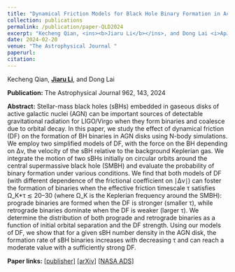 ```yaml
---
title: "Dynamical Friction Models for Black Hole Binary Formation in Active Galactic Nucleus Disks"
collection: publications
permalink: /publication/paper-QLD2024
excerpt: "Kecheng Qian, <ins><b>Jiaru Li</b></ins>, and Dong Lai <i>ApJ</i> 962, 143, 2024"
date: 2024-02-20
venue: "The Astrophysical Journal "
paperurl: 
citation:
---
```


Kecheng Qian, <ins><b>Jiaru Li</b></ins>, and Dong Lai

<b>Publication:</b>  The Astrophysical Journal  962, 143, 2024

<b>Abstract:</b> Stellar-mass black holes (sBHs) embedded in gaseous disks of active galactic nuclei (AGN) can be important sources of detectable gravitational radiation for LIGO/Virgo when they form binaries and coalesce due to orbital decay. In this paper, we study the effect of dynamical friction (DF) on the formation of BH binaries in AGN disks using N-body simulations. We employ two simplified models of DF, with the force on the BH depending on Δv, the velocity of the sBH relative to the background Keplerian gas. We integrate the motion of two sBHs initially on circular orbits around the central supermassive black hole (SMBH) and evaluate the probability of binary formation under various conditions. We find that both models of DF (with different dependence of the frictional coefficient on ∣Δv∣) can foster the formation of binaries when the effective friction timescale τ satisfies Ω_K*τ ≲ 20–30 (where Ω_K is the Keplerian frequency around the SMBH): prograde binaries are formed when the DF is stronger (smaller τ), while retrograde binaries dominate when the DF is weaker (larger τ). We determine the distribution of both prograde and retrograde binaries as a function of initial orbital separation and the DF strength. Using our models of DF, we show that for a given sBH number density in the AGN disk, the formation rate of sBH binaries increases with decreasing τ and can reach a moderate value with a sufficiently strong DF.

<b>Paper links:</b>  [[publisher]](https://iopscience.iop.org/article/10.3847/1538-4357/ad1b53)  [[arXiv]](https://arxiv.org/abs/2310.12208)  [[NASA ADS]](https://ui.adsabs.harvard.edu/abs/2024ApJ...962..143Q/abstract)

